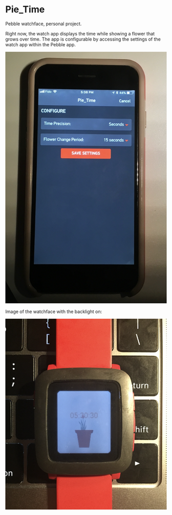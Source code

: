# Pie_Time
Pebble watchface, personal project.

Right now, the watch app displays the time while showing a flower that grows over time. The app is configurable by accessing the settings of the watch app within the Pebble app.

![Photo of watch app settings](./settings.png)

Image of the watchface with the backlight on:

![Photo of watchface on my watch](./watch.png)
